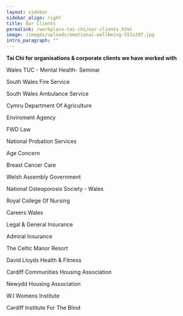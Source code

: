 ```yaml
---
layout: sidebar
sidebar_align: right
title: Our Clients
permalink: /workplace-tai-chi/our-clients.html
image: /images/uploads/emotional-wellbeing-551x297.jpg
intro_paragraph: ""
---
```

**Tai Chi for organisations & corporate clients we have worked with**

Wales TUC - Mental Health- Seminar

South Wales Fire Service

South Wales Ambulance Service

Cymru Department Of Agriculture

Enviroment Agency

FWD Law

National Probation Services

Age Concern

Breast Cancer Care

Welsh Assembly Government

National Osteoporosis Society - Wales

Royal College Of Nursing

Careers Wales 

Legal & General Insurance

Admiral Insurance

The Celtic Manor Resort

David Lloyds Health & Fitness

Cardiff Communities Housing Association

Newydd Housing Association

W.I Womens Institute

Cardiff Institute For The Blind
